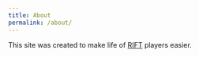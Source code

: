 ```yaml
---
title: About
permalink: /about/
---
```


This site was created to make life of [RIFT](http://www.riftgame.com/) players easier.
